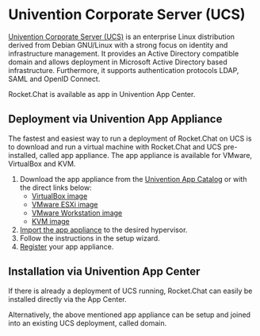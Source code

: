 # Univention Corporate Server \(UCS\)

[Univention Corporate Server \(UCS\)](https://www.univention.com/products/ucs/) is an enterprise Linux distribution derived from Debian GNU/Linux with a strong focus on identity and infrastructure management. It provides an Active Directory compatible domain and allows deployment in Microsoft Active Directory based infrastructure. Furthermore, it supports authentication protocols LDAP, SAML and OpenID Connect.

Rocket.Chat is available as app in Univention App Center.

## Deployment via Univention App Appliance

The fastest and easiest way to run a deployment of Rocket.Chat on UCS is to download and run a virtual machine with Rocket.Chat and UCS pre-installed, called app appliance. The app appliance is available for VMware, VirtualBox and KVM.

1. Download the app appliance from the [Univention App Catalog](https://www.univention.com/products/univention-app-center/app-catalog/rocketchat/) or with the direct links below:
   * [VirtualBox image](https://appcenter.software-univention.de/univention-apps/current/rocketchat/Univention-App-rocketchat-virtualbox.ova)
   * [VMware ESXi image](https://appcenter.software-univention.de/univention-apps/current/rocketchat/Univention-App-rocketchat-ESX.ova)
   * [VMware Workstation image](https://appcenter.software-univention.de/univention-apps/current/rocketchat/Univention-App-rocketchat-vmware.zip)
   * [KVM image](https://appcenter.software-univention.de/univention-apps/current/rocketchat/Univention-App-rocketchat-KVM.qcow2)
2. [Import the app appliance](https://www.univention.com/downloads/ucs-download/guide-for-virtual-appliance-import/) to the desired hypervisor.
3. Follow the instructions in the setup wizard.
4. [Register](https://help.univention.com/t/how-to-register-a-univention-app-appliance/11294) your app appliance.

## Installation via Univention App Center

If there is already a deployment of UCS running, Rocket.Chat can easily be installed directly via the App Center.

Alternatively, the above mentioned app appliance can be setup and joined into an existing UCS deployment, called domain.

